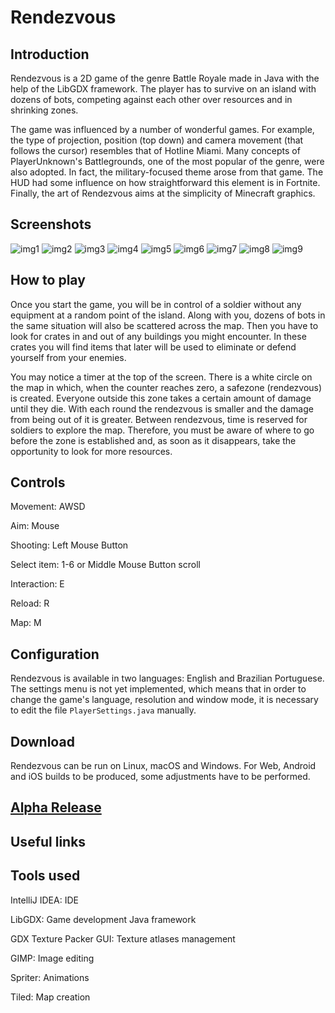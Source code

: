 # Rendezvous
 
## Introduction

Rendezvous is a 2D game of the genre Battle Royale made in Java with the help of the LibGDX framework. The player has to survive on an island with dozens of bots, competing against each other over resources and in shrinking zones.

The game was influenced by a number of wonderful games. For example, the type of projection, position (top down) and camera movement (that follows the cursor) resembles that of Hotline Miami. Many concepts of PlayerUnknown's Battlegrounds, one of the most popular of the genre, were also adopted. In fact, the military-focused theme arose from that game. The HUD had some influence on how straightforward this element is in Fortnite. Finally, the art of Rendezvous aims at the simplicity of Minecraft graphics.

## Screenshots

![img1](https://i.imgur.com/PdViseF.png)
![img2](https://i.imgur.com/vT4rB1t.png)
![img3](https://i.imgur.com/rbFMC9w.png)
![img4](https://i.imgur.com/YypnJFa.png)
![img5](https://i.imgur.com/r7C11kc.png)
![img6](https://i.imgur.com/3MEdqW3.png)
![img7](https://i.imgur.com/Rppb39c.png)
![img8](https://i.imgur.com/AtZRgAy.png)
![img9](https://i.imgur.com/3DCZo69.png)

## How to play

Once you start the game, you will be in control of a soldier without any equipment at a random point of the island. Along with you, dozens of bots in the same situation will also be scattered across the map. Then you have to look for crates in and out of any buildings you might encounter. In these crates you will find items that later will be used to eliminate or defend yourself from your enemies.

You may notice a timer at the top of the screen. There is a white circle on the map in which, when the counter reaches zero, a safezone (rendezvous) is created. Everyone outside this zone takes a certain amount of damage until they die. With each round the rendezvous is smaller and the damage from being out of it is greater. Between rendezvous, time is reserved for soldiers to explore the map. Therefore, you must be aware of where to go before the zone is established and, as soon as it disappears, take the opportunity to look for more resources.

## Controls

Movement: AWSD

Aim: Mouse

Shooting: Left Mouse Button

Select item: 1-6 or Middle Mouse Button scroll

Interaction: E

Reload: R

Map: M

## Configuration

Rendezvous is available in two languages: English and Brazilian Portuguese. The settings menu is not yet implemented, which means that in order to change the game's language, resolution and window mode, it is necessary to edit the file `PlayerSettings.java` manually.

## Download

Rendezvous can be run on Linux, macOS and Windows. For Web, Android and iOS builds to be produced, some adjustments have to be performed.

## [Alpha Release](https://github.com/brensio/rendezvous/releases/tag/v0.1.0)

## Useful links

## Tools used

IntelliJ IDEA: IDE

LibGDX: Game development Java framework

GDX Texture Packer GUI: Texture atlases management

GIMP: Image editing

Spriter: Animations

Tiled: Map creation

